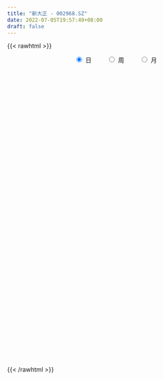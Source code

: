 ```yaml
---
title: "新大正 - 002968.SZ"
date: 2022-07-05T19:57:49+08:00
draft: false
---
```

{{< rawhtml >}}
    <div style="text-align: center">
        <label style="padding: 1rem;"><input style="margin-right: .5rem" type="radio" name="period" value="D" checked onclick="period_change(this)">日</label>
        <label style="padding: 1rem;"><input style="margin-right: .5rem" type="radio" name="period" value="W" onclick="period_change(this)">周</label>
        <label style="padding: 1rem;"><input style="margin-right: .5rem" type="radio" name="period" value="M" onclick="period_change(this)">月</label>
    </div>
    <div id="chart" style="height: 700px;"></div> 
    <script type="text/javascript">
        const D_v = [5756.25,9288.0,14914.14,12569.17,6551.39,9562.5,12200.0,6838.0,20747.68,23090.68,15578.89,11323.85,13781.14,13038.0,13081.35,16496.06,13176.0,24332.03,27483.85,26831.5,15894.5,17325.5,17815.5,9944.0,11092.0,18050.5,12388.49,9142.5,12216.5,8273.99,4283.5,10705.61,10195.0,6107.39,5928.0,9231.03,4845.13,5601.5,8766.0,3266.0,7600.0,9886.99,4622.85,3584.5,4074.18,4904.0,9634.49,5249.0,5967.0,5461.49,4996.5,8392.5,5294.5,5796.0,4750.0,4253.0,2908.5,5474.0,2409.5,3884.5,3034.0,4477.0,3863.0,3308.0,7985.5,4930.86,2805.49,3553.5,5672.5,3757.5,2666.0,3037.92,6221.0,2204.5,1883.25,1794.76,1853.26,2670.0,3764.23,6267.0,8847.82,6720.0,4780.0,3348.0,5576.0,3580.5,2378.0,2010.0,2811.32,2618.0,3544.0,2269.0,4354.0,5610.5,3246.0,3369.0,2873.0,4409.0,3838.5,4645.0,5575.5,2659.5,2197.5,3185.0,4756.32,3490.0,3283.5,2735.5,3978.82,2037.32,6669.5,10534.32,5064.0,3637.0,5460.5,2856.0,1543.0,4959.17,5657.5,2689.0,2946.5,2209.5,3403.0,6198.0,2780.0,1694.5,2269.0,3301.07,5179.5,1939.0,2323.0,5412.0,6124.23,3591.0,4711.0,5090.0,8042.0,4967.5,6899.0,11936.0,6743.0,9106.5,8027.5,4112.5,6402.5,7498.39,4489.5,6053.89,9396.0,5172.11,4557.61,4405.5,5095.5,3351.5,3110.0,2074.5,5541.5,2541.0,2515.5,4162.0,3688.5,3015.0,1854.5,3564.5,4787.5,3125.0,4036.0,3388.0,4957.0,23648.5,13673.39,13300.5,17844.5,7686.59,5082.0,7377.5,11387.0,6097.5,8594.7,9292.5,3449.0,4026.5,3220.0,5330.0,3151.5,5473.0,7602.0,5655.5,4174.5,4477.34,2477.0,5080.18,10192.3,6767.61,7222.35,7024.59,11326.0,7545.33,5438.5,8174.0,4155.0,3718.0,6198.98,6694.55,4583.66,4496.03,5487.67,3294.53,5514.0,3958.36,4813.7,7172.75,2307.0,5902.51,3962.0,6871.24,20598.0,8857.5,6789.99,4835.5,8498.26,5543.5,3835.11,3108.5,5071.12,4011.49,2462.0,2422.0,6626.6,2811.44,4581.05,3997.2,5233.75,5518.0,11592.7,6955.4,9539.05,4082.47,3884.5,5445.96,3241.5,4863.0,5553.0,6652.14,5814.43,4658.5,5296.07,5657.52,2477.6,4342.46,3949.62,4928.78,7917.54,7051.54,4755.0,6256.55,2243.5,4917.62,7145.25,7954.12,13595.14,17986.19,11335.58,6084.92,5133.25,8663.75,3169.5,6102.52,6180.71,3127.75,10408.22,9757.99,6599.0,5380.16,6849.42,3862.31,3786.92,2981.55,4211.25,3940.17,3686.38,6712.25,9179.93,6962.77,6558.0,6456.8,2448.3,2632.1,7063.5,8236.0,3765.5,8671.85,5701.47,4134.35,2941.25,4501.5,7790.96,2386.0,7193.6,8439.5,7082.25,5668.86,5359.24,9584.74,9794.75,2745.5,6950.7,5459.93,5083.38,4451.91,2880.83,1903.02,3366.5,2547.25,4001.1,5768.25,2564.39,1620.1,5255.05,2985.33,3311.49,9831.37,7332.56,4432.75,4784.46,6398.0,6027.5,6295.42,2257.1,3427.0,5588.69,6504.25,6365.0,5989.6,5550.0,5532.0,7640.84,23649.4,17301.26,10043.35,9030.59,10116.75,7379.26,21943.85,13773.75,11996.25,8418.0,10573.95,6647.42,8920.05,8638.75,3304.25,4566.51,5556.5,8476.5,5911.5,5833.23,6988.25,5180.75,4900.5,9554.25,10025.35,8227.75,4487.51,5953.25,5764.0,6987.65,7187.5,14272.75,3394.85,8701.58,11049.24,8367.6,6514.86,7045.76,7563.61,13444.5,7417.25,10308.74,9113.0,8589.55,10714.5,4657.5,10516.43,16917.35,8393.0,7493.5,9935.5,8973.01,9067.4,11170.35,12474.5,14263.5,8287.25,19119.56,17741.86,7235.0,12995.75,11366.71,14702.31,10253.42,9051.5,7679.75,10870.5,6639.25,10944.0,14219.5,7696.5,7318.0,8593.0,8127.75,7576.0,10114.76,9095.75,6661.51,8815.0,11103.0,13392.25,7825.75,14453.13,5980.0,7187.75,8249.0,6973.75,5261.5,10249.36,8113.95,10124.75,8062.75,7145.38,11543.97,17421.5,8542.42,7664.25,6600.0,13732.88,18550.5,29442.5,21679.25,18004.5,20835.75,23069.5,10045.12,9273.0,10784.0,4914.5,6414.0,7987.5,8513.5,10937.0,10717.0,8938.5,7336.25,8625.25,9973.0,9737.9,14740.0,6977.93,9382.5,6861.5,6440.69,16698.88,10166.0,20066.25,17023.92,7873.0,6134.5,8436.94,8496.5,6026.25,6703.0,6654.5,3951.0,7763.0,6185.0,10569.5,7028.3,5751.9,4690.12,9447.7,14337.4,11965.03,7191.52,9670.85,7693.2,8139.0,5284.5,5080.0,6098.0,7364.78,12808.2,5582.0,7356.3,8300.3,6102.6,18965.97,12421.19,12895.08,9545.6,10427.49]
const D_histogram = [0.0,-0.0925356125,0.0185380313,0.1971200825,0.2512127996,0.3425706743,0.2551573047,0.1464864034,0.4433929907,0.491642176,0.5265303152,0.4268469553,0.2508985426,0.080472695,0.0441506132,0.0113608226,-0.0060348152,0.0681923993,0.5059543512,0.8973062144,1.105544292,1.2213121446,0.8031237931,0.5968494066,0.3165096113,0.4529978917,0.3971112262,0.3464785139,-0.1023242019,-0.403598631,-0.5899484122,-0.6612434434,-0.8306784508,-0.9059842499,-0.8569286817,-0.7547949901,-0.7066277851,-0.6395933476,-0.5513024081,-0.4824162577,-0.3292868757,-0.4886493461,-0.6461457727,-0.6312849898,-0.5473011993,-0.3995350701,-0.4981482976,-0.5349223697,-0.4640577095,-0.4190054211,-0.4330200261,-0.4842495364,-0.3993002905,-0.2682778238,-0.1963211194,-0.1978955095,-0.165890286,-0.1792316974,-0.2039332011,-0.2525024143,-0.2707902049,-0.3227673388,-0.3253913741,-0.2387667569,-0.0185130114,0.1993263457,0.3003939915,0.3899353228,0.4934729564,0.4467066459,0.3575821221,0.2770359989,0.0925003258,-0.0386229394,-0.0903778395,-0.102230652,-0.0454614259,0.0003923127,0.0772049405,0.2381424666,0.4951589476,0.5808140032,0.5449527688,0.450157918,0.3121570938,0.0916952307,-0.0721007818,-0.2056688332,-0.1768883414,-0.1195704446,-0.1575025873,-0.1927995597,-0.3511522544,-0.482444116,-0.4490319637,-0.4624479454,-0.4185801009,-0.4511961952,-0.3866993933,-0.3302041426,-0.2547678395,-0.142115531,-0.0946814246,0.0104363091,0.0223685232,0.0454168003,0.0409354825,0.0608222471,0.1139466296,0.1172124081,-0.0426749563,-0.2178489985,-0.3322982191,-0.4274563711,-0.3392728989,-0.2874427036,-0.1908986688,-0.0013935134,0.2173015751,0.3517116334,0.364180891,0.3689357463,0.3473435748,0.5106034693,0.5706809983,0.6043935935,0.6018437612,0.581709051,0.5598547917,0.4602111699,0.3057744255,0.1518349163,0.0135888851,-0.0954793083,-0.1650080075,-0.1419155579,-0.1190929541,-0.1675638764,-0.1697289857,0.0695044806,0.1276159733,0.2258580118,0.3435883129,0.4021229147,0.4272279187,0.5050331338,0.4893865082,0.5616515174,0.4976018891,0.5430656836,0.5348484715,0.423911876,0.3963936267,0.2455627195,0.1166863814,-0.0449079603,-0.2618319275,-0.3738318237,-0.4273839729,-0.4328627003,-0.3948107966,-0.3643929884,-0.3369714032,-0.3191171945,-0.183023802,-0.108449153,0.0094202602,0.0652626498,0.4384450528,0.8042584834,1.1010475613,1.2337593892,1.3604373138,1.2942642912,1.1613418779,0.960909017,0.8617722786,0.6391821074,0.2983713044,0.1776165777,0.0347881486,-0.0717098017,-0.211593406,-0.2114249043,-0.2295769075,-0.2041302004,-0.340487479,-0.3463362475,-0.3822461027,-0.408716929,-0.3605819915,-0.2342018951,0.1131807732,0.3042847523,0.335032456,0.451158609,0.3354374992,0.340076847,0.2838440442,0.3787443903,0.3589556505,0.2375069375,0.1232589557,0.1851583146,0.0729988133,-0.063410299,-0.1062531962,-0.2315522781,-0.3733573876,-0.3851209762,-0.4019509995,-0.5177992063,-0.5493344615,-0.4408795013,-0.4242223197,-1.9857834446,-2.9695858115,-3.4371928538,-3.5559318184,-3.4914556277,-3.3586200731,-3.1235344274,-2.716607552,-2.3204986193,-1.7743382702,-1.3437863776,-0.9330891464,-0.6072078219,-0.2448876072,0.080993217,0.4324989197,0.6562090931,0.868283224,1.0867712583,1.3189614631,1.4667043991,1.3857800053,1.2494070997,1.1036412116,0.9411594353,0.8696612536,0.8014343779,0.738284181,0.5574137724,0.419459711,0.3950907874,0.3529470657,0.302343604,0.2522304158,0.2370236621,0.2624596461,0.2680421043,0.2060321792,0.2154804664,0.1889588785,0.1178773408,0.1346431234,0.0814778678,-0.0173847381,-0.0139465959,0.2717196378,0.4876666285,0.5894090852,0.6097025792,0.5509649218,0.5408801066,0.4865573479,0.4917614989,0.4001415887,0.356386065,0.2879529282,0.1489093427,-0.0414818903,-0.1671896423,-0.223686169,-0.1975930812,-0.2023385212,-0.1459309388,-0.0723253218,-0.0688533671,-0.0800087828,-0.0938216195,-0.09815132,0.028357947,0.1172208206,0.099066429,0.0828464801,0.0901984605,0.0300472765,-0.0986849679,-0.1957824888,-0.2847465067,-0.3230948385,-0.3493077399,-0.3134136375,-0.2199758878,-0.2461155497,-0.2808169446,-0.2667332173,-0.1392393107,-0.0587090993,-0.0257424251,-0.0057500274,0.0069899461,0.0349221109,0.0338183573,0.0113053509,-0.0834607625,-0.1417745067,-0.1591825139,-0.1343599927,-0.1025703208,-0.1035843543,-0.0457359646,-0.0260359752,0.0670591735,0.1277336298,0.1390885726,0.2596557811,0.3677344914,0.4410601948,0.5419992811,0.5854342807,0.5305033246,0.5406715613,0.468623814,0.3822149926,0.220264046,0.1108499046,0.0060244738,-0.1134178098,-0.2412453793,-0.4111120921,-0.4807000993,-0.4826918255,-0.4117548251,-0.2946967907,0.0104538849,0.1149813283,0.2686244382,0.3250467898,0.3819284703,0.4422656685,0.6971561342,0.795471128,0.7995297782,0.7265209111,0.5576011968,0.3495522955,0.2591901089,0.1669657836,0.0812191919,-0.0146645413,-0.0837624592,-0.0997113999,-0.102344088,-0.064988479,-0.0158662805,0.0431974972,0.0204202946,0.0649187291,0.1127275168,0.0577397632,0.0489239291,0.0751419826,0.1243256471,0.0395377859,-0.0655157996,-0.1954840881,-0.2808410684,-0.4033213278,-0.313900811,-0.2787938158,-0.3178631979,-0.3712962147,-0.4198739472,-0.410212671,-0.3840414674,-0.3307880215,-0.2485577655,-0.213174496,-0.1568306841,-0.139723175,-0.0973706123,0.0698495318,0.1602666493,0.1668075442,0.1628112098,0.1297125766,0.1512884138,0.116950739,0.0714372238,0.098999532,0.0826254728,0.1893544947,0.1361957111,0.0867686877,-0.0459944339,-0.0528951755,0.0795630954,0.0912182326,0.1488673341,0.1719945976,0.1897488077,0.1823504587,0.1776663156,0.254296077,0.2547652529,0.2496510276,0.2490326218,0.2053863894,0.12318933,0.0061794286,-0.0652657622,-0.1559501539,-0.154028481,-0.1971974113,-0.2505995795,-0.3172559721,-0.3841734672,-0.4692072639,-0.5613453303,-0.5663110966,-0.4627574184,-0.4410638655,-0.5193120159,-0.4615486538,-0.3090248193,-0.2109736765,-0.117900751,0.0293447414,0.142132034,0.1728401363,0.1698823611,0.1698420334,0.2503792181,0.3970499219,0.4821280139,0.5377203114,0.5611190211,0.6001245092,0.4936134464,0.3507698241,0.2097112266,0.0990241809,0.0544316186,0.0190178147,0.0230790153,0.0216225854,-0.1128149797,-0.2135315949,-0.2930897485,-0.3819892032,-0.4699363641,-0.4552405578,-0.3791338046,-0.2319234869,-0.1009420776,-0.0907916204,-0.0411908627,0.0325448376,0.0134455368,0.0207307672,0.1666540717,0.1476601804,0.1255140849,0.0869508726,0.0545991609,0.0487720142,0.0667842012,0.0118499548,0.0353005938,0.0408393883,0.0979474389,0.10247455,-0.5224829121,-0.8915583298,-1.0444107159,-1.0902742718,-1.0297285641,-0.9645794951,-0.8837219924,-0.7601435355,-0.6362320839,-0.5050321028,-0.3673323426,-0.2306635178,-0.1178721326,0.0081326414,0.1153737448,0.196034954,0.2821646221,0.3429511089,0.4215372193,0.4296182099,0.4903843541,0.516051721,0.4859274872,0.4749126315,0.4677120391]
const D_fast = [0.0,-0.1156695157,0.0000386361,0.2279007078,0.3447966249,0.5217971682,0.4981731247,0.4261238242,0.8338786592,1.0050383885,1.1715591065,1.1785874854,1.0653637084,0.9150560346,0.889771606,0.8598220211,0.8409176794,0.9321929938,1.4964435335,2.1121219504,2.5967461009,3.0178419897,2.8004345865,2.7433725517,2.5421601591,2.7918979124,2.8352890535,2.8712759696,2.3968922034,1.9947181165,1.6608812322,1.4242753402,1.0471707201,0.7453688585,0.5801922563,0.4936272004,0.3651374591,0.2722735597,0.2227388972,0.1710209832,0.2418286462,-0.0396961607,-0.3587290305,-0.501689495,-0.5545310043,-0.5066486426,-0.7297989445,-0.900303609,-0.9454533762,-1.0051524432,-1.1274220546,-1.299713949,-1.3145897757,-1.250636765,-1.2277603405,-1.278808608,-1.2882759559,-1.3464252917,-1.4221100956,-1.5338049124,-1.6197902542,-1.7524592228,-1.8364311017,-1.8094981737,-1.5938726811,-1.3262017376,-1.1500355939,-0.9630104318,-0.7361045592,-0.6711942082,-0.6709232015,-0.6822103249,-0.8436209165,-0.9843999166,-1.0587492766,-1.0961597521,-1.0507558824,-1.0048040656,-0.9086902027,-0.68821706,-0.307410842,-0.0765522856,0.0238246721,0.0415693008,-0.0183922499,-0.2159303053,-0.3977515134,-0.582736773,-0.5981783666,-0.570753081,-0.6480608705,-0.7315577327,-0.9776984911,-1.2296013817,-1.3084472203,-1.4374751883,-1.498252369,-1.6436675121,-1.6758455586,-1.7019013436,-1.6901570003,-1.6130335746,-1.5892698243,-1.4815430134,-1.4640186685,-1.4296161913,-1.4238636385,-1.3887713121,-1.3071602723,-1.2745913917,-1.4451474951,-1.674783787,-1.8723075623,-2.0743298072,-2.0709645597,-2.0909950402,-2.0421756727,-1.8530188956,-1.5799984133,-1.3576604467,-1.2541459664,-1.1571571745,-1.0919134523,-0.8010026905,-0.5982549119,-0.4134439184,-0.2655328104,-0.1402402578,-0.0221308192,-0.0067216485,-0.0847147865,-0.2006955667,-0.3355443765,-0.4684823971,-0.5792630981,-0.591649538,-0.5986001728,-0.6889620641,-0.7335594199,-0.4769498335,-0.3869343474,-0.2322278059,-0.0286004266,0.1304649039,0.2623768876,0.466440386,0.5731403876,0.7858182761,0.8461691201,1.0273993355,1.1528942412,1.1479356147,1.2195157721,1.1300755448,1.0303708021,0.8575494703,0.5751675212,0.3697096691,0.2093115267,0.0956171242,0.0349663288,-0.0257141101,-0.0825353758,-0.1444604657,-0.0541230237,-0.0066606629,0.1135638154,0.1857218674,0.6685155336,1.2353935851,1.8074445532,2.2485962285,2.7153834815,2.9727765317,3.1301895878,3.1699839812,3.2862903124,3.2234956681,2.9572776913,2.8809271089,2.746795717,2.6223703163,2.4295883605,2.3769006361,2.301354406,2.275768563,2.0542894146,1.9618565843,1.8303852034,1.7017351448,1.6597245845,1.7275542072,2.1032320687,2.3704072358,2.4849130535,2.7138288588,2.6819671238,2.7716256833,2.7863538917,2.9759403353,3.0458905082,2.9838185295,2.9003852867,3.0085742242,2.9146644262,2.7624027392,2.692996543,2.5098093916,2.2746649351,2.1666211025,2.0493033293,1.804005321,1.6351364503,1.6333715352,1.5439731369,-0.5140338491,-2.240232669,-3.5671379247,-4.5748598439,-5.3832475601,-6.0900670237,-6.635864985,-6.9080899975,-7.0921057196,-6.9895299382,-6.89492464,-6.7174996954,-6.5434203263,-6.2423220135,-5.896192885,-5.4365624524,-5.0488000057,-4.6196550687,-4.1294742199,-3.5675436493,-3.0531246136,-2.787604006,-2.6116251367,-2.4814807219,-2.4086726394,-2.2627555076,-2.1306237889,-2.0092029405,-2.0507199061,-2.0838090397,-2.0094052665,-1.9633122218,-1.9383297825,-1.9253853667,-1.8813362049,-1.7902853093,-1.717692325,-1.7281942054,-1.6648758016,-1.6441576699,-1.6857698724,-1.6353433089,-1.6681390975,-1.771347888,-1.7713963947,-1.4178002516,-1.0799366038,-0.8308418757,-0.6581227369,-0.5791191639,-0.4539839524,-0.3866673742,-0.2585228485,-0.2501073614,-0.2047663689,-0.2012112736,-0.3030275235,-0.503789229,-0.6712943917,-0.7837124605,-0.8070176431,-0.8623477133,-0.8424228656,-0.7868985791,-0.8006399662,-0.8317975776,-0.8690658192,-0.8979333496,-0.764334596,-0.6461665172,-0.6395543015,-0.6350626304,-0.6051610348,-0.6578003997,-0.8112038862,-0.9572470292,-1.1173976738,-1.2365197153,-1.3500595516,-1.3925188586,-1.3540750808,-1.4417436301,-1.5466492612,-1.5992488382,-1.5065647593,-1.4407118228,-1.4141807549,-1.395625864,-1.381138404,-1.3444757114,-1.3371248758,-1.3568115444,-1.4724428484,-1.5662002193,-1.623403855,-1.632171332,-1.6260242403,-1.6529343623,-1.6065199638,-1.5933289682,-1.4834690261,-1.3908611624,-1.3447340764,-1.1592529227,-0.9592405895,-0.7756498374,-0.5392109309,-0.349417361,-0.271722486,-0.1263863589,-0.0812781528,-0.072133226,-0.1790181611,-0.2607198263,-0.3640391387,-0.5118358748,-0.699974789,-0.9726195248,-1.1623825569,-1.2850472395,-1.3170489453,-1.2736651086,-0.9659009619,-0.8326281863,-0.6118289669,-0.4741449179,-0.3217811197,-0.1508775044,0.2783019948,0.5754847706,0.7794258654,0.8880472261,0.8585278109,0.7378669835,0.7123023241,0.6618194448,0.5963776511,0.4968277825,0.4067892497,0.3659124591,0.337693749,0.3588022382,0.4039578667,0.4738210187,0.4561488897,0.5168770065,0.5928676733,0.5523148605,0.5557300088,0.6007335578,0.6809986341,0.6060952194,0.484662684,0.3058233735,0.1502561261,-0.0730544653,-0.0621091512,-0.09670061,-0.2152357915,-0.3614928621,-0.5150390813,-0.6079309729,-0.6777701362,-0.7072136956,-0.6871228809,-0.7050332355,-0.6878970946,-0.7057203792,-0.6877104696,-0.5030279425,-0.3725441627,-0.3243013818,-0.2875949137,-0.2882654027,-0.2288674621,-0.2339674522,-0.2616216614,-0.2093094702,-0.2050271612,-0.0509595156,-0.0700693714,-0.0978042229,-0.242065953,-0.2621904885,-0.1098414438,-0.0753817484,0.0194841867,0.0856100995,0.1508015115,0.1889907773,0.2287232131,0.3689269937,0.4330874828,0.4903860144,0.552025764,0.559726129,0.508326402,0.3928613578,0.3050997265,0.1754277963,0.138842349,0.0463740658,-0.0696779973,-0.2156483829,-0.3786092448,-0.5809448574,-0.8134192564,-0.9599627969,-0.9720984733,-1.0606708868,-1.2687470411,-1.3263708425,-1.2511032128,-1.2057954892,-1.1421977514,-0.9876160736,-0.8392957725,-0.7653776361,-0.7258648211,-0.6834446405,-0.5403126512,-0.294379467,-0.0887693714,0.1012530039,0.2649314689,0.4539680843,0.4708603831,0.4157092169,0.327078426,0.2411474255,0.2101627678,0.1795034176,0.189334372,0.1932835885,0.0306422785,-0.1234572354,-0.2762878262,-0.4606845817,-0.6661158336,-0.7652301668,-0.7839068647,-0.6946774187,-0.5889315289,-0.6014789767,-0.5621759347,-0.480304025,-0.4960419416,-0.4835740194,-0.295987197,-0.2780660432,-0.2688336174,-0.2856591116,-0.304361033,-0.2979951763,-0.2632869389,-0.3152586966,-0.2829829092,-0.2672342676,-0.1856393573,-0.1554936087,-0.9110717988,-1.5030367989,-1.9169918641,-2.2354239879,-2.4323104212,-2.6083062259,-2.7483792214,-2.8148366484,-2.8499832177,-2.8450412624,-2.7991745878,-2.7201716424,-2.6368482904,-2.508810356,-2.3727258164,-2.2430558687,-2.0863850451,-1.9398607811,-1.7558903659,-1.6404048227,-1.4570425901,-1.3023622929,-1.2110046549,-1.1032913528,-0.9935639354]
const D_slow = [0.0,-0.0231339031,-0.0184993953,0.0307806253,0.0935838252,0.1792264938,0.24301582,0.2796374208,0.3904856685,0.5133962125,0.6450287913,0.7517405301,0.8144651658,0.8345833395,0.8456209928,0.8484611985,0.8469524947,0.8640005945,0.9904891823,1.2148157359,1.4912018089,1.7965298451,1.9973107934,2.146523145,2.2256505478,2.3389000207,2.4381778273,2.5247974558,2.4992164053,2.3983167475,2.2508296445,2.0855187836,1.8778491709,1.6513531084,1.437120938,1.2484221905,1.0717652442,0.9118669073,0.7740413053,0.6534372409,0.5711155219,0.4489531854,0.2874167422,0.1295954948,-0.007229805,-0.1071135725,-0.2316506469,-0.3653812393,-0.4813956667,-0.586147022,-0.6944020285,-0.8154644126,-0.9152894853,-0.9823589412,-1.0314392211,-1.0809130984,-1.1223856699,-1.1671935943,-1.2181768946,-1.2813024981,-1.3490000494,-1.4296918841,-1.5110397276,-1.5707314168,-1.5753596697,-1.5255280832,-1.4504295854,-1.3529457547,-1.2295775156,-1.1179008541,-1.0285053236,-0.9592463238,-0.9361212424,-0.9457769772,-0.9683714371,-0.9939291001,-1.0052944566,-1.0051963784,-0.9858951433,-0.9263595266,-0.8025697897,-0.6573662889,-0.5211280967,-0.4085886172,-0.3305493437,-0.3076255361,-0.3256507315,-0.3770679398,-0.4212900252,-0.4511826363,-0.4905582832,-0.5387581731,-0.6265462367,-0.7471572657,-0.8594152566,-0.9750272429,-1.0796722682,-1.192471317,-1.2891461653,-1.3716972009,-1.4353891608,-1.4709180436,-1.4945883997,-1.4919793224,-1.4863871917,-1.4750329916,-1.464799121,-1.4495935592,-1.4211069018,-1.3918037998,-1.4024725389,-1.4569347885,-1.5400093433,-1.6468734361,-1.7316916608,-1.8035523367,-1.8512770039,-1.8516253822,-1.7972999885,-1.7093720801,-1.6183268574,-1.5260929208,-1.4392570271,-1.3116061598,-1.1689359102,-1.0178375118,-0.8673765715,-0.7219493088,-0.5819856109,-0.4669328184,-0.390489212,-0.3525304829,-0.3491332617,-0.3730030887,-0.4142550906,-0.4497339801,-0.4795072186,-0.5213981877,-0.5638304342,-0.546454314,-0.5145503207,-0.4580858177,-0.3721887395,-0.2716580108,-0.1648510312,-0.0385927477,0.0837538793,0.2241667587,0.348567231,0.4843336519,0.6180457697,0.7240237387,0.8231221454,0.8845128253,0.9136844206,0.9024574306,0.8369994487,0.7435414928,0.6366954996,0.5284798245,0.4297771254,0.3386788783,0.2544360275,0.1746567288,0.1289007783,0.1017884901,0.1041435551,0.1204592176,0.2300704808,0.4311351016,0.706396992,1.0148368393,1.3549461677,1.6785122405,1.96884771,2.2090749642,2.4245180339,2.5843135607,2.6589063868,2.7033105312,2.7120075684,2.694080118,2.6411817665,2.5883255404,2.5309313135,2.4798987634,2.3947768937,2.3081928318,2.2126313061,2.1104520739,2.020306576,1.9617561022,1.9900512955,2.0661224836,2.1498805976,2.2626702498,2.3465296246,2.4315488364,2.5025098474,2.597195945,2.6869348576,2.746311592,2.7771263309,2.8234159096,2.8416656129,2.8258130382,2.7992497391,2.7413616696,2.6480223227,2.5517420787,2.4512543288,2.3218045272,2.1844709119,2.0742510365,1.9681954566,1.4717495954,0.7293531426,-0.1299450709,-1.0189280255,-1.8917919324,-2.7314469507,-3.5123305575,-4.1914824455,-4.7716071004,-5.2151916679,-5.5511382623,-5.7844105489,-5.9362125044,-5.9974344062,-5.977186102,-5.8690613721,-5.7050090988,-5.4879382928,-5.2162454782,-4.8865051124,-4.5198290127,-4.1733840113,-3.8610322364,-3.5851219335,-3.3498320747,-3.1324167613,-2.9320581668,-2.7474871215,-2.6081336784,-2.5032687507,-2.4044960539,-2.3162592874,-2.2406733864,-2.1776157825,-2.118359867,-2.0527449554,-1.9857344294,-1.9342263846,-1.880356268,-1.8331165483,-1.8036472132,-1.7699864323,-1.7496169653,-1.7539631499,-1.7574497988,-1.6895198894,-1.5676032323,-1.420250961,-1.2678253161,-1.1300840857,-0.994864059,-0.8732247221,-0.7502843473,-0.6502489502,-0.5611524339,-0.4891642019,-0.4519368662,-0.4623073388,-0.5041047493,-0.5600262916,-0.6094245619,-0.6600091922,-0.6964919269,-0.7145732573,-0.7317865991,-0.7517887948,-0.7752441997,-0.7997820297,-0.7926925429,-0.7633873378,-0.7386207305,-0.7179091105,-0.6953594954,-0.6878476762,-0.7125189182,-0.7614645404,-0.8326511671,-0.9134248767,-1.0007518117,-1.0791052211,-1.134099193,-1.1956280804,-1.2658323166,-1.3325156209,-1.3673254486,-1.3820027234,-1.3884383297,-1.3898758366,-1.3881283501,-1.3793978223,-1.370943233,-1.3681168953,-1.3889820859,-1.4244257126,-1.4642213411,-1.4978113393,-1.5234539195,-1.549350008,-1.5607839992,-1.567292993,-1.5505281996,-1.5185947921,-1.483822649,-1.4189087037,-1.3269750809,-1.2167100322,-1.0812102119,-0.9348516417,-0.8022258106,-0.6670579202,-0.5499019668,-0.4543482186,-0.3992822071,-0.3715697309,-0.3700636125,-0.3984180649,-0.4587294098,-0.5615074328,-0.6816824576,-0.802355414,-0.9052941202,-0.9789683179,-0.9763548467,-0.9476095146,-0.8804534051,-0.7991917076,-0.7037095901,-0.5931431729,-0.4188541394,-0.2199863574,-0.0201039128,0.161526315,0.3009266141,0.388314688,0.4531122152,0.4948536612,0.5151584591,0.5114923238,0.490551709,0.465623859,0.440037837,0.4237907173,0.4198241472,0.4306235215,0.4357285951,0.4519582774,0.4801401566,0.4945750974,0.5068060796,0.5255915753,0.556672987,0.5665574335,0.5501784836,0.5013074616,0.4310971945,0.3302668625,0.2517916598,0.1820932058,0.1026274064,0.0098033527,-0.0951651341,-0.1977183019,-0.2937286687,-0.3764256741,-0.4385651155,-0.4918587395,-0.5310664105,-0.5659972042,-0.5903398573,-0.5728774744,-0.532810812,-0.491108926,-0.4504061235,-0.4179779794,-0.3801558759,-0.3509181912,-0.3330588852,-0.3083090022,-0.287652634,-0.2403140103,-0.2062650826,-0.1845729106,-0.1960715191,-0.209295313,-0.1894045391,-0.166599981,-0.1293831475,-0.0863844981,-0.0389472961,0.0066403185,0.0510568974,0.1146309167,0.1783222299,0.2407349868,0.3029931423,0.3543397396,0.3851370721,0.3866819292,0.3703654887,0.3313779502,0.29287083,0.2435714771,0.1809215823,0.1016075892,0.0055642224,-0.1117375936,-0.2520739261,-0.3936517003,-0.5093410549,-0.6196070213,-0.7494350252,-0.8648221887,-0.9420783935,-0.9948218126,-1.0242970004,-1.016960815,-0.9814278065,-0.9382177725,-0.8957471822,-0.8532866738,-0.7906918693,-0.6914293888,-0.5708973854,-0.4364673075,-0.2961875522,-0.1461564249,-0.0227530633,0.0649393927,0.1173671994,0.1421232446,0.1557311492,0.1604856029,0.1662553567,0.1716610031,0.1434572582,0.0900743594,0.0168019223,-0.0786953785,-0.1961794695,-0.309989609,-0.4047730601,-0.4627539318,-0.4879894512,-0.5106873563,-0.520985072,-0.5128488626,-0.5094874784,-0.5043047866,-0.4626412687,-0.4257262236,-0.3943477024,-0.3726099842,-0.358960194,-0.3467671904,-0.3300711401,-0.3271086514,-0.318283503,-0.3080736559,-0.2835867962,-0.2579681587,-0.3885888867,-0.6114784692,-0.8725811481,-1.1451497161,-1.4025818571,-1.6437267309,-1.864657229,-2.0546931129,-2.2137511338,-2.3400091595,-2.4318422452,-2.4895081246,-2.5189761578,-2.5169429974,-2.4880995612,-2.4390908227,-2.3685496672,-2.28281189,-2.1774275852,-2.0700230327,-1.9474269442,-1.8184140139,-1.6969321421,-1.5782039842,-1.4612759745]
const D_data = [['2020-06-12', 57.5, 58.15, 56.1, 58.24],['2020-06-15', 58.18, 56.7, 56.5, 58.75],['2020-06-16', 56.89, 59.27, 56.89, 59.49],['2020-06-17', 59.25, 60.99, 58.61, 61.31],['2020-06-18', 60.62, 60.25, 59.02, 61.28],['2020-06-19', 60.5, 61.37, 59.5, 62.05],['2020-06-22', 62.5, 59.41, 59.14, 62.86],['2020-06-23', 59.0, 58.81, 58.0, 59.46],['2020-06-24', 60.01, 64.69, 60.01, 64.69],['2020-06-29', 66.63, 62.95, 61.5, 66.63],['2020-06-30', 62.94, 63.5, 61.48, 63.99],['2020-07-01', 62.98, 62.12, 61.88, 63.58],['2020-07-02', 61.11, 60.8, 60.7, 62.49],['2020-07-03', 60.73, 60.18, 59.27, 61.37],['2020-07-06', 59.99, 61.47, 59.98, 62.85],['2020-07-07', 61.27, 61.47, 59.5, 62.18],['2020-07-08', 61.21, 61.65, 60.4, 62.1],['2020-07-09', 61.75, 63.1, 61.0, 63.59],['2020-07-10', 63.3, 69.41, 62.26, 69.41],['2020-07-13', 70.02, 71.8, 69.39, 72.39],['2020-07-14', 70.01, 72.13, 70.01, 72.72],['2020-07-15', 71.53, 73.02, 71.53, 76.5],['2020-07-16', 73.77, 66.59, 66.0, 74.0],['2020-07-17', 67.26, 68.41, 65.0, 70.32],['2020-07-20', 69.0, 66.84, 64.42, 69.87],['2020-07-21', 67.0, 72.31, 66.2, 73.0],['2020-07-22', 70.81, 70.8, 69.05, 71.51],['2020-07-23', 69.12, 71.23, 69.06, 72.52],['2020-07-24', 70.55, 65.34, 65.08, 71.24],['2020-07-27', 65.33, 65.3, 63.02, 65.66],['2020-07-28', 64.99, 65.35, 64.0, 66.3],['2020-07-29', 65.2, 65.9, 64.45, 66.43],['2020-07-30', 66.5, 63.7, 63.1, 66.5],['2020-07-31', 62.38, 63.77, 62.38, 64.76],['2020-08-03', 64.85, 64.77, 63.71, 65.1],['2020-08-04', 65.06, 65.39, 63.3, 67.0],['2020-08-05', 65.87, 64.7, 63.64, 65.87],['2020-08-06', 64.7, 64.85, 63.82, 65.99],['2020-08-07', 65.0, 65.18, 62.4, 65.8],['2020-08-10', 65.0, 65.05, 63.91, 65.23],['2020-08-11', 65.51, 66.47, 64.55, 68.0],['2020-08-12', 65.6, 62.28, 60.49, 66.3],['2020-08-13', 62.2, 61.04, 60.97, 63.51],['2020-08-14', 61.23, 62.33, 60.44, 62.6],['2020-08-17', 61.95, 63.0, 61.83, 63.99],['2020-08-18', 62.95, 64.04, 61.5, 64.1],['2020-08-19', 63.89, 60.7, 60.7, 66.04],['2020-08-20', 61.17, 60.65, 60.33, 61.82],['2020-08-21', 60.65, 61.63, 60.0, 62.68],['2020-08-24', 61.65, 61.19, 60.0, 61.95],['2020-08-25', 61.49, 60.1, 60.0, 61.87],['2020-08-26', 60.1, 58.98, 57.5, 60.1],['2020-08-27', 58.5, 60.3, 58.5, 60.82],['2020-08-28', 60.32, 61.06, 59.67, 61.18],['2020-08-31', 61.38, 60.54, 60.21, 62.58],['2020-09-01', 60.31, 59.5, 59.1, 60.37],['2020-09-02', 59.9, 59.7, 58.67, 60.16],['2020-09-03', 59.74, 58.88, 57.96, 59.98],['2020-09-04', 57.77, 58.31, 57.77, 58.88],['2020-09-07', 58.29, 57.45, 56.61, 59.24],['2020-09-08', 57.28, 57.25, 56.57, 57.5],['2020-09-09', 56.96, 56.2, 54.58, 56.96],['2020-09-10', 56.25, 56.2, 55.57, 57.5],['2020-09-11', 56.26, 57.1, 51.0, 57.56],['2020-09-14', 56.98, 59.28, 56.97, 59.58],['2020-09-15', 59.08, 60.29, 58.85, 60.82],['2020-09-16', 61.39, 59.68, 59.0, 61.39],['2020-09-17', 59.4, 60.13, 59.4, 61.22],['2020-09-18', 60.57, 61.0, 60.13, 62.6],['2020-09-21', 60.31, 59.48, 58.83, 61.33],['2020-09-22', 58.77, 58.75, 58.08, 59.59],['2020-09-23', 58.27, 58.51, 58.27, 59.48],['2020-09-24', 58.2, 56.5, 55.82, 58.2],['2020-09-25', 56.5, 56.2, 55.8, 56.77],['2020-09-28', 56.5, 56.51, 56.02, 57.08],['2020-09-29', 57.11, 56.62, 56.3, 57.5],['2020-09-30', 56.88, 57.4, 56.26, 57.97],['2020-10-09', 57.9, 57.38, 57.1, 58.5],['2020-10-12', 57.38, 57.99, 57.0, 58.0],['2020-10-13', 57.97, 59.68, 57.42, 60.56],['2020-10-14', 62.0, 62.19, 61.18, 65.22],['2020-10-15', 62.83, 61.3, 60.11, 63.48],['2020-10-16', 61.0, 60.28, 59.3, 61.01],['2020-10-19', 59.89, 59.52, 59.46, 60.5],['2020-10-20', 59.3, 58.6, 58.01, 60.38],['2020-10-21', 59.09, 56.71, 56.7, 59.1],['2020-10-22', 56.27, 56.34, 55.77, 57.37],['2020-10-23', 56.48, 55.75, 55.75, 57.44],['2020-10-26', 56.99, 57.29, 55.57, 58.23],['2020-10-27', 57.04, 57.7, 56.52, 57.98],['2020-10-28', 57.84, 56.38, 56.22, 57.84],['2020-10-29', 55.89, 56.0, 54.05, 57.28],['2020-10-30', 56.35, 53.63, 53.61, 57.3],['2020-11-02', 54.67, 52.75, 51.5, 54.97],['2020-11-03', 52.5, 54.06, 52.27, 54.49],['2020-11-04', 54.5, 53.03, 52.27, 54.5],['2020-11-05', 53.28, 53.33, 52.9, 53.6],['2020-11-06', 53.4, 51.89, 51.39, 53.6],['2020-11-09', 51.89, 52.68, 51.61, 53.46],['2020-11-10', 53.28, 52.43, 51.57, 53.28],['2020-11-11', 52.4, 52.59, 51.72, 54.65],['2020-11-12', 53.38, 53.2, 52.33, 53.76],['2020-11-13', 52.51, 52.51, 52.25, 53.51],['2020-11-16', 52.99, 53.4, 52.99, 53.88],['2020-11-17', 53.41, 52.35, 51.9, 54.98],['2020-11-18', 51.9, 52.4, 51.87, 53.4],['2020-11-19', 52.78, 51.93, 51.9, 54.3],['2020-11-20', 51.78, 52.11, 51.77, 53.2],['2020-11-23', 51.99, 52.59, 51.99, 53.3],['2020-11-24', 52.39, 52.01, 51.9, 52.83],['2020-11-25', 52.0, 49.37, 48.9, 52.07],['2020-11-26', 49.44, 47.96, 46.67, 49.99],['2020-11-27', 47.72, 47.5, 46.14, 47.87],['2020-11-30', 47.49, 46.64, 46.21, 48.04],['2020-12-01', 46.5, 48.37, 46.17, 48.59],['2020-12-02', 48.37, 47.79, 47.6, 48.81],['2020-12-03', 47.88, 48.3, 47.62, 48.54],['2020-12-04', 48.3, 49.9, 48.26, 50.5],['2020-12-07', 49.9, 51.2, 49.9, 52.96],['2020-12-08', 51.2, 51.08, 50.48, 51.2],['2020-12-09', 51.09, 50.0, 50.0, 51.44],['2020-12-10', 50.0, 50.02, 49.68, 51.1],['2020-12-11', 50.02, 49.72, 49.5, 50.9],['2020-12-14', 50.01, 52.57, 49.84, 53.15],['2020-12-15', 52.9, 52.14, 51.3, 52.94],['2020-12-16', 51.88, 52.38, 51.88, 52.5],['2020-12-17', 52.4, 52.36, 51.88, 52.83],['2020-12-18', 52.47, 52.44, 51.69, 52.88],['2020-12-21', 52.99, 52.67, 51.37, 53.0],['2020-12-22', 52.2, 51.7, 51.64, 52.84],['2020-12-23', 51.62, 50.57, 50.48, 51.62],['2020-12-24', 50.57, 49.87, 47.93, 50.57],['2020-12-25', 48.9, 49.29, 47.3, 49.48],['2020-12-28', 49.29, 48.9, 48.0, 49.29],['2020-12-29', 48.4, 48.75, 48.01, 49.97],['2020-12-30', 48.76, 49.6, 48.07, 49.6],['2020-12-31', 49.99, 49.55, 48.65, 50.35],['2021-01-04', 49.98, 48.4, 48.1, 49.98],['2021-01-05', 48.4, 48.63, 47.41, 49.52],['2021-01-06', 49.8, 52.18, 49.3, 52.45],['2021-01-07', 52.21, 50.72, 50.6, 52.38],['2021-01-08', 50.58, 51.72, 49.12, 52.31],['2021-01-11', 51.89, 52.72, 50.56, 53.01],['2021-01-12', 52.73, 52.71, 52.03, 53.12],['2021-01-13', 51.74, 52.82, 51.74, 54.88],['2021-01-14', 52.13, 54.12, 52.13, 54.5],['2021-01-15', 54.12, 53.52, 53.51, 55.13],['2021-01-18', 52.7, 55.22, 52.7, 55.59],['2021-01-19', 55.06, 54.0, 53.54, 57.36],['2021-01-20', 54.15, 55.8, 53.92, 55.99],['2021-01-21', 55.5, 55.74, 54.9, 55.95],['2021-01-22', 55.71, 54.61, 54.61, 56.2],['2021-01-25', 54.0, 55.72, 53.27, 55.9],['2021-01-26', 55.7, 54.07, 54.05, 55.7],['2021-01-27', 53.39, 53.86, 53.08, 54.54],['2021-01-28', 53.38, 52.82, 52.75, 53.9],['2021-01-29', 52.7, 51.1, 50.98, 53.79],['2021-02-01', 51.11, 51.38, 51.11, 51.91],['2021-02-02', 51.89, 51.44, 50.05, 51.91],['2021-02-03', 51.41, 51.62, 50.0, 52.17],['2021-02-04', 50.77, 51.99, 50.77, 52.55],['2021-02-05', 51.84, 51.83, 51.61, 53.3],['2021-02-08', 51.83, 51.71, 51.02, 52.44],['2021-02-09', 51.71, 51.48, 50.5, 51.91],['2021-02-10', 51.5, 53.2, 51.5, 53.8],['2021-02-18', 54.0, 52.9, 52.85, 54.5],['2021-02-19', 53.22, 53.94, 52.68, 54.29],['2021-02-22', 53.94, 53.68, 53.21, 54.55],['2021-02-23', 59.05, 59.05, 59.05, 59.05],['2021-02-24', 62.01, 61.51, 60.0, 63.7],['2021-02-25', 61.0, 63.29, 60.51, 63.47],['2021-02-26', 61.6, 63.46, 60.62, 63.8],['2021-03-01', 62.98, 65.3, 61.1, 65.8],['2021-03-02', 64.9, 64.33, 63.76, 65.83],['2021-03-03', 64.05, 64.2, 64.05, 65.27],['2021-03-04', 64.06, 63.6, 63.57, 65.76],['2021-03-05', 63.4, 65.12, 62.02, 65.25],['2021-03-08', 65.5, 63.66, 62.95, 66.48],['2021-03-09', 63.16, 61.4, 60.6, 63.98],['2021-03-10', 61.99, 63.48, 60.82, 64.05],['2021-03-11', 63.66, 62.96, 62.36, 64.57],['2021-03-12', 62.7, 63.11, 61.12, 63.45],['2021-03-15', 62.4, 62.29, 61.41, 62.9],['2021-03-16', 61.88, 63.87, 61.51, 64.64],['2021-03-17', 63.23, 63.78, 62.85, 64.28],['2021-03-18', 63.8, 64.53, 63.0, 64.55],['2021-03-19', 64.58, 62.33, 62.0, 65.25],['2021-03-22', 62.0, 63.64, 61.0, 64.0],['2021-03-23', 63.57, 63.18, 63.18, 65.0],['2021-03-24', 63.02, 63.12, 62.4, 64.55],['2021-03-25', 62.88, 64.1, 62.88, 64.37],['2021-03-26', 64.1, 65.6, 63.73, 65.6],['2021-03-29', 65.65, 69.89, 65.64, 69.98],['2021-03-30', 68.79, 69.85, 68.28, 70.0],['2021-03-31', 69.87, 69.0, 68.57, 70.85],['2021-04-01', 70.22, 71.1, 69.05, 71.1],['2021-04-02', 71.11, 68.84, 68.4, 73.67],['2021-04-06', 69.18, 70.66, 69.0, 71.96],['2021-04-07', 70.78, 70.36, 68.41, 71.1],['2021-04-08', 70.38, 72.99, 69.75, 73.99],['2021-04-09', 71.85, 72.43, 71.6, 73.66],['2021-04-12', 72.42, 71.4, 71.0, 73.27],['2021-04-13', 71.02, 71.39, 70.53, 72.49],['2021-04-14', 70.03, 73.98, 70.03, 74.5],['2021-04-15', 74.5, 72.17, 71.29, 74.5],['2021-04-16', 71.5, 71.6, 70.7, 73.31],['2021-04-19', 71.5, 72.62, 70.7, 75.0],['2021-04-20', 73.0, 71.39, 70.98, 73.67],['2021-04-21', 71.03, 70.6, 69.5, 72.3],['2021-04-22', 70.31, 71.88, 70.25, 72.33],['2021-04-23', 71.5, 71.78, 69.39, 72.49],['2021-04-26', 71.66, 70.15, 69.8, 73.4],['2021-04-27', 70.5, 70.7, 69.7, 71.37],['2021-04-28', 71.5, 72.57, 70.81, 72.88],['2021-04-29', 72.65, 71.7, 70.6, 73.0],['2021-04-30', 47.42, 47.0, 42.69, 47.98],['2021-05-06', 47.19, 45.5, 42.76, 47.29],['2021-05-07', 44.04, 45.5, 43.91, 47.01],['2021-05-10', 45.17, 45.39, 43.66, 46.24],['2021-05-11', 44.91, 44.5, 43.76, 45.5],['2021-05-12', 44.39, 42.81, 42.26, 44.39],['2021-05-13', 42.7, 42.04, 41.43, 43.15],['2021-05-14', 41.5, 43.04, 41.5, 43.42],['2021-05-17', 42.98, 42.42, 40.23, 43.32],['2021-05-18', 42.96, 44.5, 41.84, 45.15],['2021-05-19', 44.35, 43.68, 43.0, 44.75],['2021-05-20', 43.67, 43.99, 43.06, 44.59],['2021-05-21', 44.62, 43.47, 43.0, 44.62],['2021-05-24', 43.25, 44.6, 43.25, 45.84],['2021-05-25', 44.44, 45.09, 44.37, 45.58],['2021-05-26', 45.5, 46.61, 44.58, 46.99],['2021-05-27', 46.0, 46.18, 45.51, 46.62],['2021-05-28', 46.18, 47.03, 45.72, 47.25],['2021-05-31', 47.03, 48.3, 46.63, 48.9],['2021-06-01', 47.38, 49.94, 47.02, 50.39],['2021-06-02', 50.12, 50.36, 49.03, 51.51],['2021-06-03', 52.0, 48.2, 47.6, 52.9],['2021-06-04', 47.66, 47.4, 47.35, 48.8],['2021-06-07', 48.3, 46.93, 46.93, 48.7],['2021-06-08', 48.0, 46.21, 46.11, 48.0],['2021-06-09', 46.19, 46.98, 46.09, 47.3],['2021-06-10', 47.47, 46.88, 45.74, 47.47],['2021-06-11', 46.89, 46.8, 45.84, 47.99],['2021-06-15', 46.99, 44.8, 44.5, 46.99],['2021-06-16', 44.99, 44.5, 43.8, 46.29],['2021-06-17', 44.02, 45.46, 44.02, 45.9],['2021-06-18', 45.02, 45.02, 43.5, 45.45],['2021-06-21', 44.45, 44.6, 43.88, 45.1],['2021-06-22', 44.6, 44.24, 43.75, 44.98],['2021-06-23', 44.49, 44.39, 43.9, 44.7],['2021-06-24', 44.51, 44.83, 43.91, 45.47],['2021-06-25', 44.7, 44.59, 44.55, 45.62],['2021-06-28', 44.75, 43.5, 43.48, 45.25],['2021-06-29', 43.44, 44.15, 42.5, 44.79],['2021-06-30', 44.5, 43.55, 43.12, 44.5],['2021-07-01', 44.17, 42.59, 42.5, 44.25],['2021-07-02', 42.5, 43.39, 42.28, 43.49],['2021-07-05', 43.32, 42.25, 41.71, 43.39],['2021-07-06', 42.38, 41.04, 40.8, 42.69],['2021-07-07', 41.04, 41.8, 40.91, 42.9],['2021-07-08', 43.0, 45.98, 41.83, 45.98],['2021-07-09', 47.22, 46.54, 44.5, 48.14],['2021-07-12', 47.17, 46.19, 45.2, 48.47],['2021-07-13', 46.63, 45.79, 44.74, 47.48],['2021-07-14', 45.79, 44.99, 44.53, 45.96],['2021-07-15', 44.45, 45.7, 44.44, 46.59],['2021-07-16', 46.11, 45.25, 44.5, 46.37],['2021-07-19', 44.6, 46.14, 44.2, 46.2],['2021-07-20', 46.13, 44.95, 44.13, 46.13],['2021-07-21', 44.95, 45.4, 44.5, 45.8],['2021-07-22', 45.5, 44.97, 43.21, 47.2],['2021-07-23', 44.98, 43.63, 42.8, 46.0],['2021-07-26', 43.98, 42.07, 41.33, 43.98],['2021-07-27', 44.17, 41.87, 41.62, 44.17],['2021-07-28', 41.78, 42.01, 39.0, 42.2],['2021-07-29', 42.01, 42.71, 41.82, 43.35],['2021-07-30', 42.73, 42.13, 41.73, 43.03],['2021-08-02', 41.43, 42.8, 41.43, 42.8],['2021-08-03', 43.1, 43.18, 42.01, 43.81],['2021-08-04', 42.65, 42.35, 42.08, 43.95],['2021-08-05', 42.8, 41.98, 41.84, 42.99],['2021-08-06', 41.98, 41.7, 40.0, 41.98],['2021-08-09', 41.69, 41.58, 40.18, 43.99],['2021-08-10', 41.65, 43.41, 41.0, 43.57],['2021-08-11', 42.56, 43.47, 42.12, 43.87],['2021-08-12', 43.17, 42.3, 41.9, 43.28],['2021-08-13', 42.04, 42.2, 41.55, 42.49],['2021-08-16', 42.1, 42.44, 41.93, 42.8],['2021-08-17', 42.36, 41.4, 40.66, 42.5],['2021-08-18', 41.17, 39.9, 39.51, 41.3],['2021-08-19', 39.9, 39.46, 39.3, 39.96],['2021-08-20', 39.32, 38.75, 37.66, 39.46],['2021-08-23', 39.48, 38.67, 38.02, 39.48],['2021-08-24', 38.47, 38.24, 37.8, 38.97],['2021-08-25', 38.24, 38.63, 38.1, 38.79],['2021-08-26', 38.5, 39.33, 38.3, 39.4],['2021-08-27', 39.4, 37.66, 37.5, 39.4],['2021-08-30', 37.5, 37.0, 36.85, 37.65],['2021-08-31', 37.12, 37.15, 35.3, 37.39],['2021-09-01', 36.52, 38.6, 36.52, 38.62],['2021-09-02', 38.0, 38.3, 37.2, 39.15],['2021-09-03', 38.3, 37.78, 36.67, 38.57],['2021-09-06', 37.78, 37.55, 36.8, 37.78],['2021-09-07', 37.55, 37.35, 35.96, 37.56],['2021-09-08', 37.07, 37.47, 36.88, 39.15],['2021-09-09', 37.37, 37.01, 36.89, 37.85],['2021-09-10', 37.13, 36.5, 35.56, 37.5],['2021-09-13', 36.3, 35.05, 34.89, 36.3],['2021-09-14', 35.46, 34.8, 34.69, 36.2],['2021-09-15', 34.67, 34.78, 33.62, 34.9],['2021-09-16', 34.71, 35.0, 34.62, 35.47],['2021-09-17', 35.4, 34.93, 34.4, 35.4],['2021-09-22', 34.0, 34.3, 33.76, 34.69],['2021-09-23', 34.1, 34.91, 34.1, 35.8],['2021-09-24', 34.59, 34.39, 34.07, 35.12],['2021-09-27', 34.39, 35.41, 34.01, 36.15],['2021-09-28', 35.35, 35.28, 34.62, 35.36],['2021-09-29', 34.8, 34.75, 34.52, 35.14],['2021-09-30', 34.75, 36.43, 34.72, 37.07],['2021-10-08', 36.8, 36.95, 36.3, 37.36],['2021-10-11', 36.97, 37.15, 36.5, 37.66],['2021-10-12', 40.83, 38.2, 36.85, 40.83],['2021-10-13', 36.99, 38.18, 36.99, 38.95],['2021-10-14', 38.32, 37.24, 37.05, 38.85],['2021-10-15', 38.5, 38.26, 37.02, 38.5],['2021-10-18', 37.8, 37.38, 35.8, 38.25],['2021-10-19', 37.0, 37.04, 36.08, 37.37],['2021-10-20', 36.66, 35.6, 35.6, 37.37],['2021-10-21', 35.92, 35.6, 35.3, 36.35],['2021-10-22', 35.2, 35.07, 35.05, 36.68],['2021-10-25', 36.05, 34.18, 33.99, 36.07],['2021-10-26', 33.88, 33.2, 33.02, 34.1],['2021-10-27', 33.19, 31.53, 31.5, 33.31],['2021-10-28', 32.16, 31.69, 31.37, 32.73],['2021-10-29', 31.79, 31.85, 31.58, 32.57],['2021-11-01', 31.87, 32.47, 31.51, 32.93],['2021-11-02', 32.11, 33.14, 32.11, 33.62],['2021-11-03', 33.87, 36.39, 33.31, 36.45],['2021-11-04', 35.77, 34.9, 34.2, 36.29],['2021-11-05', 34.96, 36.24, 34.2, 36.66],['2021-11-08', 36.25, 35.71, 34.88, 36.5],['2021-11-09', 35.79, 36.2, 35.53, 36.99],['2021-11-10', 35.98, 36.8, 35.36, 37.0],['2021-11-11', 36.96, 40.48, 36.55, 40.48],['2021-11-12', 40.48, 40.03, 39.0, 41.08],['2021-11-15', 40.64, 39.75, 38.64, 40.64],['2021-11-16', 39.4, 39.22, 38.43, 39.68],['2021-11-17', 39.21, 37.91, 37.36, 39.88],['2021-11-18', 37.88, 36.81, 36.62, 37.88],['2021-11-19', 36.63, 37.78, 36.2, 38.72],['2021-11-22', 38.07, 37.5, 36.8, 38.2],['2021-11-23', 37.37, 37.27, 37.08, 38.17],['2021-11-24', 37.6, 36.75, 36.45, 37.6],['2021-11-25', 37.19, 36.67, 36.4, 37.22],['2021-11-26', 36.33, 37.1, 36.33, 38.5],['2021-11-29', 37.0, 37.2, 36.26, 37.5],['2021-11-30', 37.7, 37.79, 37.0, 38.0],['2021-12-01', 38.14, 38.2, 37.52, 39.05],['2021-12-02', 38.0, 38.69, 37.41, 38.88],['2021-12-03', 38.67, 37.85, 37.75, 38.67],['2021-12-06', 37.8, 38.85, 37.8, 39.5],['2021-12-07', 38.94, 39.28, 38.88, 40.96],['2021-12-08', 38.53, 38.11, 37.77, 39.66],['2021-12-09', 38.49, 38.63, 37.34, 38.96],['2021-12-10', 38.64, 39.24, 38.07, 39.98],['2021-12-13', 39.58, 39.89, 39.26, 40.6],['2021-12-14', 39.83, 38.26, 38.16, 40.0],['2021-12-15', 38.64, 37.56, 37.0, 39.45],['2021-12-16', 37.78, 36.58, 36.18, 38.41],['2021-12-17', 36.54, 36.43, 36.05, 36.76],['2021-12-20', 36.1, 35.18, 35.03, 36.68],['2021-12-21', 35.3, 37.5, 35.3, 38.04],['2021-12-22', 36.86, 36.95, 36.2, 37.6],['2021-12-23', 36.99, 35.79, 35.65, 37.0],['2021-12-24', 35.79, 35.09, 35.0, 36.69],['2021-12-27', 35.07, 34.55, 34.47, 35.85],['2021-12-28', 34.75, 34.82, 34.16, 35.73],['2021-12-29', 35.0, 34.77, 34.5, 35.36],['2021-12-30', 35.36, 34.99, 34.87, 36.31],['2021-12-31', 35.0, 35.43, 34.4, 35.68],['2022-01-04', 35.25, 34.91, 34.5, 35.4],['2022-01-05', 35.02, 35.2, 34.7, 35.87],['2022-01-06', 35.0, 34.71, 34.38, 35.2],['2022-01-07', 35.79, 35.01, 34.98, 36.22],['2022-01-10', 35.11, 37.05, 35.05, 37.5],['2022-01-11', 37.44, 36.8, 36.53, 37.49],['2022-01-12', 36.8, 36.07, 35.91, 36.8],['2022-01-13', 36.02, 36.01, 35.41, 36.96],['2022-01-14', 35.79, 35.6, 34.9, 36.0],['2022-01-17', 35.81, 36.31, 35.52, 36.63],['2022-01-18', 36.28, 35.63, 35.26, 36.96],['2022-01-19', 35.68, 35.3, 35.13, 37.33],['2022-01-20', 35.3, 36.19, 35.15, 37.0],['2022-01-21', 36.21, 35.7, 35.41, 36.21],['2022-01-24', 35.67, 37.56, 35.54, 37.75],['2022-01-25', 37.3, 35.8, 35.61, 37.5],['2022-01-26', 36.17, 35.63, 35.3, 36.18],['2022-01-27', 35.35, 34.08, 33.58, 35.78],['2022-01-28', 34.3, 35.21, 34.05, 35.58],['2022-02-07', 35.54, 37.28, 35.54, 37.44],['2022-02-08', 37.45, 36.2, 35.84, 37.47],['2022-02-09', 36.55, 37.04, 36.2, 37.73],['2022-02-10', 36.93, 36.94, 36.13, 37.12],['2022-02-11', 37.27, 37.12, 36.75, 38.1],['2022-02-14', 36.5, 36.98, 36.35, 37.57],['2022-02-15', 36.83, 37.13, 36.53, 38.1],['2022-02-16', 37.13, 38.53, 37.11, 38.68],['2022-02-17', 38.69, 38.01, 37.83, 38.79],['2022-02-18', 37.96, 38.16, 37.4, 38.42],['2022-02-21', 38.36, 38.44, 38.14, 38.8],['2022-02-22', 38.44, 38.01, 37.54, 38.55],['2022-02-23', 37.74, 37.37, 37.01, 37.86],['2022-02-24', 37.41, 36.5, 35.95, 37.58],['2022-02-25', 36.5, 36.59, 36.21, 36.94],['2022-02-28', 36.59, 35.87, 35.58, 36.95],['2022-03-01', 35.86, 36.71, 35.21, 36.77],['2022-03-02', 36.71, 35.93, 35.81, 36.88],['2022-03-03', 36.26, 35.39, 35.15, 36.48],['2022-03-04', 35.4, 34.69, 34.6, 35.86],['2022-03-07', 34.52, 34.05, 33.5, 34.85],['2022-03-08', 34.0, 33.06, 32.96, 34.88],['2022-03-09', 33.37, 32.05, 31.51, 33.77],['2022-03-10', 33.0, 32.38, 32.22, 33.95],['2022-03-11', 32.06, 33.53, 31.75, 33.8],['2022-03-14', 33.48, 32.4, 32.25, 33.48],['2022-03-15', 32.4, 30.51, 30.5, 33.45],['2022-03-16', 31.06, 31.65, 30.23, 32.15],['2022-03-17', 32.5, 32.97, 32.49, 33.88],['2022-03-18', 32.5, 32.62, 31.9, 33.23],['2022-03-21', 32.8, 32.8, 32.03, 33.32],['2022-03-22', 32.65, 33.95, 32.31, 34.4],['2022-03-23', 33.32, 34.15, 32.41, 35.02],['2022-03-24', 33.45, 33.5, 32.81, 33.66],['2022-03-25', 33.69, 33.16, 32.82, 33.99],['2022-03-28', 32.9, 33.2, 32.42, 33.54],['2022-03-29', 33.26, 34.48, 33.23, 35.2],['2022-03-30', 34.22, 36.08, 34.14, 36.35],['2022-03-31', 36.0, 36.2, 35.5, 37.69],['2022-04-01', 36.02, 36.55, 35.37, 37.22],['2022-04-06', 36.31, 36.75, 35.88, 37.3],['2022-04-07', 36.57, 37.55, 36.03, 37.55],['2022-04-08', 37.56, 35.97, 35.2, 37.64],['2022-04-11', 35.84, 35.18, 34.64, 35.96],['2022-04-12', 35.12, 34.67, 34.23, 35.76],['2022-04-13', 34.17, 34.51, 33.71, 35.27],['2022-04-14', 34.5, 35.0, 34.5, 35.18],['2022-04-15', 34.8, 34.95, 34.25, 35.34],['2022-04-18', 34.3, 35.4, 34.16, 35.75],['2022-04-19', 35.13, 35.38, 34.85, 36.17],['2022-04-20', 35.38, 33.33, 33.06, 35.38],['2022-04-21', 33.5, 33.0, 32.76, 34.11],['2022-04-22', 33.4, 32.58, 31.91, 33.4],['2022-04-25', 32.14, 31.73, 31.66, 32.49],['2022-04-26', 31.77, 30.9, 30.88, 32.48],['2022-04-27', 30.8, 31.58, 29.94, 31.7],['2022-04-28', 31.1, 32.21, 31.1, 32.84],['2022-04-29', 32.76, 33.4, 31.76, 33.49],['2022-05-05', 33.45, 33.75, 32.97, 34.35],['2022-05-06', 33.28, 32.47, 32.3, 33.79],['2022-05-09', 33.0, 33.0, 32.38, 33.42],['2022-05-10', 32.88, 33.56, 32.43, 34.0],['2022-05-11', 33.51, 32.49, 32.35, 33.74],['2022-05-12', 32.49, 32.73, 31.95, 33.16],['2022-05-13', 32.96, 34.89, 32.51, 34.92],['2022-05-16', 34.86, 33.23, 33.03, 35.14],['2022-05-17', 33.0, 33.13, 32.35, 33.16],['2022-05-18', 32.9, 32.79, 32.7, 33.29],['2022-05-19', 32.56, 32.68, 32.22, 33.33],['2022-05-20', 32.68, 32.9, 32.4, 32.97],['2022-05-23', 32.68, 33.23, 32.68, 33.79],['2022-05-24', 33.5, 32.2, 32.16, 33.5],['2022-05-25', 32.33, 33.07, 31.68, 33.1],['2022-05-26', 33.05, 32.91, 32.25, 33.45],['2022-05-27', 33.2, 33.74, 32.81, 33.98],['2022-05-30', 33.86, 33.29, 32.82, 33.96],['2022-05-31', 23.4, 23.5, 22.86, 23.64],['2022-06-01', 23.28, 23.37, 23.0, 24.27],['2022-06-02', 23.25, 23.78, 23.0, 23.93],['2022-06-06', 23.95, 23.58, 23.54, 23.95],['2022-06-07', 23.58, 23.92, 23.45, 24.01],['2022-06-08', 23.95, 23.3, 23.03, 23.95],['2022-06-09', 23.41, 22.9, 22.5, 23.41],['2022-06-10', 22.8, 23.05, 22.73, 23.26],['2022-06-13', 23.02, 22.86, 22.66, 23.14],['2022-06-14', 22.8, 22.86, 22.37, 23.1],['2022-06-15', 22.83, 22.98, 22.76, 23.4],['2022-06-16', 23.03, 23.12, 22.77, 23.3],['2022-06-17', 22.84, 23.0, 22.65, 23.23],['2022-06-20', 22.91, 23.41, 22.74, 23.48],['2022-06-21', 23.4, 23.5, 23.3, 23.92],['2022-06-22', 23.56, 23.45, 23.33, 24.5],['2022-06-23', 23.57, 23.82, 23.4, 23.98],['2022-06-24', 23.82, 23.82, 23.5, 24.1],['2022-06-27', 23.72, 24.41, 23.65, 24.46],['2022-06-28', 24.43, 23.8, 23.71, 24.44],['2022-06-29', 23.8, 24.73, 23.67, 24.9],['2022-06-30', 24.58, 24.66, 24.1, 24.72],['2022-07-01', 24.59, 24.1, 23.75, 24.6],['2022-07-04', 24.11, 24.38, 23.82, 24.43],['2022-07-05', 24.17, 24.54, 24.02, 24.95]]
const W_v = [8092.44,186679.52,297053.37,255435.33,129016.66,115000.5,75652.24,45579.42,49156.24,66654.12,50628.18,44676.79,31533.6,25605.53,20876.07,16134.45,37424.16,37907.04,31083.65,44783.23,34437.83,30883.28,64246.59,55332.45,62449.65,54411.82,42749.6,52885.2,39785.68,76812.56,94569.29,87811.0,62889.99,39565.49,34371.66,28960.34,29828.67,29940.99,19795.0,18566.5,24947.85,17886.92,5531.27,2670.0,30379.05,16892.5,15596.32,19507.5,18916.0,17450.32,28283.96,18455.67,16905.5,16242.57,20977.73,21434.0,39652.0,30530.39,29585.11,19173.0,15922.0,10206.5,7161.0,58967.39,49377.59,31460.2,24776.5,21864.52,42532.85,25312.83,25691.22,23068.26,26215.5,29455.5,29502.36,17075.11,23250.04,37687.62,22987.96,22421.14,21355.98,28224.13,51598.32,34387.0,35577.19,26477.81,21531.6,31605.8,30368.95,25069.53,30770.21,34434.93,19779.07,9914.85,15207.79,2985.33,29692.63,24405.02,29997.54,64166.85,62244.2,46555.67,30542.51,28814.23,38248.11,37606.75,41679.04,47847.1,34477.98,51712.36,55263.0,68458.88,52557.48,46817.25,43507.26,47797.51,42843.63,41812.31,52317.52,90005.13,61909.75,41430.62,47093.5,50412.4,16360.43,60233.32,47964.86,31097.75,29534.7,47631.77,35867.55,39209.28,58685.14,19973.09]
const W_histogram = [0.0,1.4658917379,1.9694560142,2.3214271592,2.2598031485,1.9842506621,1.5807052998,0.8266705863,0.3079670551,0.5612254369,0.5147763721,-0.0418174121,-0.0956335859,-0.425421843,-0.7516585813,-0.8149852998,-0.4141484734,0.1816054499,0.9368083898,1.4777252977,0.0503972531,-0.5141369777,-1.0757385063,-1.6553022758,-1.6082548712,-1.6356821389,-1.5967710034,-1.2964242537,-0.8386228193,-0.8039114632,-0.1575174205,0.1858867492,0.1888546849,0.0735842579,0.080255907,-0.1090374193,-0.2737782311,-0.4055737248,-0.6480089162,-0.8473259277,-0.6811292831,-0.8482093064,-0.8305828542,-0.7740744528,-0.508046012,-0.5976474227,-0.7502909513,-0.9084854551,-0.9091860765,-0.874157654,-1.0852511894,-0.9897079974,-0.8693732052,-0.5527549645,-0.5030575585,-0.4045013771,-0.1576742615,0.1458939539,0.4234697808,0.3756766718,0.3961846624,0.4983677161,0.6050455034,1.2678883442,1.740080737,1.8298471949,1.7495359142,1.8213072441,1.9785729788,2.1990074347,2.160393226,2.0209684209,0.228171281,-1.0217910537,-1.9249260465,-2.3745122076,-2.311093417,-2.1277684771,-1.9359524012,-1.8197619776,-1.66676169,-1.5440509348,-1.1656317301,-0.9274705001,-0.8086509929,-0.7613600814,-0.6913607818,-0.5498716051,-0.6218175583,-0.6717420555,-0.626496397,-0.6118885981,-0.6343622856,-0.6117217889,-0.3959476374,-0.1665326946,0.1102012378,0.1146562879,-0.0539571863,0.1635677392,0.5730503147,0.6946176861,0.7279631808,0.7938649704,0.9157516602,0.7962177278,0.6236294174,0.5326273126,0.4478169518,0.4347685305,0.4351215417,0.4052116541,0.5101403273,0.6373985833,0.6039646382,0.4491282106,0.2725172575,0.1068499857,0.0490186332,0.2435769794,0.3322179426,0.3209882723,0.1608648583,0.1190233683,0.0415599067,0.1595244965,0.1119962181,0.1435804534,-0.4664628362,-0.8565861505,-1.0430686317,-1.034238532,-0.9355574786,-0.773389461]
const W_fast = [0.0,1.8323646724,2.8282929522,3.760620887,4.2639476635,4.4844578426,4.4760888053,3.9287217383,3.4870099709,3.8805747119,3.9628197402,3.3957716029,3.3180470326,2.8819033148,2.3677519311,2.1006788877,2.3979785958,3.0391338816,4.0285389188,4.9388871512,3.5241584199,2.8310899447,2.0005537895,1.007164451,0.6521481379,0.2158003355,-0.14448128,-0.1682405937,0.0799051359,-0.0863613737,0.5206533138,0.9105291709,0.9607107777,0.8638364152,0.890572041,0.6740193599,0.4408339903,0.2076450655,-0.196792355,-0.6079408485,-0.6120265246,-0.9911588745,-1.1811781359,-1.3181883476,-1.1791714099,-1.4181846762,-1.7584009427,-2.1437168102,-2.3717139508,-2.5552249418,-3.0376312744,-3.1895150818,-3.2865235909,-3.1080940913,-3.1841610749,-3.1867302379,-2.9793216876,-2.6392799837,-2.2558367116,-2.2097106527,-2.0901564965,-1.8633815138,-1.6054423506,-0.6256274238,0.2815851533,0.8288134099,1.1858861078,1.7129842487,2.3648932281,3.1350795427,3.6365636405,4.0023809406,2.2666266209,0.7612165229,-0.6231499816,-1.6663641946,-2.1807187582,-2.5293359376,-2.821507962,-3.1602580328,-3.4239481677,-3.6872501462,-3.600238874,-3.5939452691,-3.67728851,-3.8203376189,-3.9231785148,-3.9191572394,-4.1465575821,-4.3644175933,-4.475796034,-4.6141603846,-4.7952246435,-4.925514594,-4.8087273519,-4.6209455827,-4.3166613409,-4.2835422188,-4.4656449896,-4.2072281293,-3.6544829751,-3.3592611822,-3.1439248923,-2.8795568601,-2.5287322552,-2.4492117557,-2.4658927118,-2.4237379884,-2.3965941112,-2.3009503999,-2.1918170033,-2.1204239774,-1.8879602223,-1.6013523205,-1.4837951061,-1.526349481,-1.6348311197,-1.7737858951,-1.8193625893,-1.5639099982,-1.3922145494,-1.3231971516,-1.443104351,-1.455189999,-1.5222634839,-1.36441777,-1.3839469939,-1.3164676452,-2.0431266438,-2.6473964958,-3.0946461349,-3.3443756682,-3.4795839844,-3.5107633321]
const W_slow = [0.0,0.3664729345,0.858836938,1.4391937278,2.004144515,2.5002071805,2.8953835054,3.102051152,3.1790429158,3.319349275,3.4480433681,3.437589015,3.4136806185,3.3073251578,3.1194105124,2.9156641875,2.8121270692,2.8575284316,3.0917305291,3.4611618535,3.4737611668,3.3452269224,3.0762922958,2.6624667269,2.2604030091,1.8514824743,1.4522897235,1.12818366,0.9185279552,0.7175500894,0.6781707343,0.7246424216,0.7718560928,0.7902521573,0.8103161341,0.7830567792,0.7146122215,0.6132187903,0.4512165612,0.2393850793,0.0691027585,-0.1429495681,-0.3505952816,-0.5441138948,-0.6711253979,-0.8205372535,-1.0081099913,-1.2352313551,-1.4625278742,-1.6810672878,-1.9523800851,-2.1998070844,-2.4171503857,-2.5553391268,-2.6811035165,-2.7822288607,-2.8216474261,-2.7851739376,-2.6793064924,-2.5853873245,-2.4863411589,-2.3617492299,-2.210487854,-1.893515768,-1.4584955837,-1.001033785,-0.5636498064,-0.1083229954,0.3863202493,0.936072108,1.4761704145,1.9814125197,2.03845534,1.7830075765,1.3017760649,0.708148013,0.1303746588,-0.4015674605,-0.8855555608,-1.3404960552,-1.7571864777,-2.1431992114,-2.4346071439,-2.666474769,-2.8686375172,-3.0589775375,-3.231817733,-3.3692856343,-3.5247400238,-3.6926755377,-3.849299637,-4.0022717865,-4.1608623579,-4.3137928051,-4.4127797145,-4.4544128881,-4.4268625787,-4.3981985067,-4.4116878033,-4.3707958685,-4.2275332898,-4.0538788683,-3.8718880731,-3.6734218305,-3.4444839154,-3.2454294835,-3.0895221291,-2.956365301,-2.844411063,-2.7357189304,-2.626938545,-2.5256356315,-2.3981005496,-2.2387509038,-2.0877597443,-1.9754776916,-1.9073483772,-1.8806358808,-1.8683812225,-1.8074869776,-1.724432492,-1.6441854239,-1.6039692093,-1.5742133673,-1.5638233906,-1.5239422665,-1.495943212,-1.4600480986,-1.5766638076,-1.7908103453,-2.0515775032,-2.3101371362,-2.5440265058,-2.7373738711]
const W_data = [['2019-12-06', 32.11, 51.28, 32.11, 51.28],['2019-12-13', 56.41, 74.25, 56.41, 78.2],['2019-12-20', 76.0, 69.0, 66.65, 76.24],['2019-12-27', 67.9, 71.31, 63.03, 75.02],['2020-01-03', 70.9, 69.0, 66.99, 71.32],['2020-01-10', 67.0, 67.43, 64.69, 69.26],['2020-01-17', 67.0, 65.8, 65.27, 69.28],['2020-01-23', 65.8, 59.66, 58.35, 65.81],['2020-02-07', 53.69, 60.06, 51.3, 60.6],['2020-02-14', 60.06, 69.83, 58.46, 71.0],['2020-02-21', 69.0, 67.55, 66.88, 73.07],['2020-02-28', 67.54, 60.2, 58.81, 69.49],['2020-03-06', 60.87, 65.28, 60.6, 67.48],['2020-03-13', 64.5, 61.05, 57.18, 65.5],['2020-03-20', 61.05, 59.3, 56.1, 62.5],['2020-03-27', 58.01, 61.34, 56.57, 63.3],['2020-04-03', 61.34, 67.99, 59.8, 68.0],['2020-04-10', 69.2, 73.45, 68.01, 75.29],['2020-04-17', 73.2, 79.99, 71.01, 79.99],['2020-04-24', 79.23, 82.26, 76.22, 87.65],['2020-04-30', 82.51, 56.29, 55.6, 89.62],['2020-05-08', 56.1, 62.0, 55.52, 62.5],['2020-05-15', 62.25, 58.8, 58.7, 63.79],['2020-05-22', 59.08, 54.79, 53.29, 59.7],['2020-05-29', 54.01, 60.24, 54.01, 61.66],['2020-06-05', 60.22, 58.35, 57.65, 63.32],['2020-06-12', 58.19, 58.15, 56.1, 59.82],['2020-06-19', 58.18, 61.37, 56.5, 62.05],['2020-06-24', 62.5, 64.69, 58.0, 64.69],['2020-07-03', 66.63, 60.18, 59.27, 66.63],['2020-07-10', 59.99, 69.41, 59.5, 69.41],['2020-07-17', 70.02, 68.41, 65.0, 76.5],['2020-07-24', 69.0, 65.34, 64.42, 73.0],['2020-07-31', 65.33, 63.77, 62.38, 66.5],['2020-08-07', 64.85, 65.18, 62.4, 67.0],['2020-08-14', 65.0, 62.33, 60.44, 68.0],['2020-08-21', 61.95, 61.63, 60.0, 66.04],['2020-08-28', 61.65, 61.06, 57.5, 61.95],['2020-09-04', 61.38, 58.31, 57.77, 62.58],['2020-09-11', 58.29, 57.1, 51.0, 59.24],['2020-09-18', 56.98, 61.0, 56.97, 62.6],['2020-09-25', 60.31, 56.2, 55.8, 61.33],['2020-09-30', 56.5, 57.4, 56.02, 57.97],['2020-10-09', 57.9, 57.38, 57.1, 58.5],['2020-10-16', 57.38, 60.28, 57.0, 65.22],['2020-10-23', 59.89, 55.75, 55.75, 60.5],['2020-10-30', 56.99, 53.63, 53.61, 58.23],['2020-11-06', 54.67, 51.89, 51.39, 54.97],['2020-11-13', 51.89, 52.51, 51.57, 54.65],['2020-11-20', 52.99, 52.11, 51.77, 54.98],['2020-11-27', 51.99, 47.5, 46.14, 53.3],['2020-12-04', 47.49, 49.9, 46.17, 50.5],['2020-12-11', 49.9, 49.72, 49.5, 52.96],['2020-12-18', 50.01, 52.44, 49.84, 53.15],['2020-12-25', 52.99, 49.29, 47.3, 53.0],['2020-12-31', 49.29, 49.55, 48.0, 50.35],['2021-01-08', 49.98, 51.72, 47.41, 52.45],['2021-01-15', 51.89, 53.52, 50.56, 55.13],['2021-01-22', 52.7, 54.61, 52.7, 57.36],['2021-01-29', 54.0, 51.1, 50.98, 55.9],['2021-02-05', 51.11, 51.83, 50.0, 53.3],['2021-02-10', 51.83, 53.2, 50.5, 53.8],['2021-02-19', 54.0, 53.94, 52.68, 54.5],['2021-02-26', 53.94, 63.46, 53.21, 63.8],['2021-03-05', 62.98, 65.12, 61.1, 65.83],['2021-03-12', 65.5, 63.11, 60.6, 66.48],['2021-03-19', 62.4, 62.33, 61.41, 65.25],['2021-03-26', 62.0, 65.6, 61.0, 65.6],['2021-04-02', 65.65, 68.84, 65.64, 73.67],['2021-04-09', 69.18, 72.43, 68.41, 73.99],['2021-04-16', 72.42, 71.6, 70.03, 74.5],['2021-04-23', 71.5, 71.78, 69.39, 75.0],['2021-04-30', 71.66, 47.0, 42.69, 73.4],['2021-05-07', 47.19, 45.5, 42.76, 47.29],['2021-05-14', 45.17, 43.04, 41.43, 46.24],['2021-05-21', 42.98, 43.47, 40.23, 45.15],['2021-05-28', 43.25, 47.03, 43.25, 47.25],['2021-06-04', 47.03, 47.4, 46.63, 52.9],['2021-06-11', 48.3, 46.8, 45.74, 48.7],['2021-06-18', 46.99, 45.02, 43.5, 46.99],['2021-06-25', 44.45, 44.59, 43.75, 45.62],['2021-07-02', 44.75, 43.39, 42.28, 45.25],['2021-07-09', 43.32, 46.54, 40.8, 48.14],['2021-07-16', 47.17, 45.25, 44.44, 48.47],['2021-07-23', 44.6, 43.63, 42.8, 47.2],['2021-07-30', 43.98, 42.13, 39.0, 44.17],['2021-08-06', 41.43, 41.7, 40.0, 43.95],['2021-08-13', 41.69, 42.2, 40.18, 43.99],['2021-08-20', 42.1, 38.75, 37.66, 42.8],['2021-08-27', 39.48, 37.66, 37.5, 39.48],['2021-09-03', 37.5, 37.78, 35.3, 39.15],['2021-09-10', 37.78, 36.5, 35.56, 39.15],['2021-09-17', 36.3, 34.93, 33.62, 36.3],['2021-09-24', 34.0, 34.39, 33.76, 35.8],['2021-09-30', 34.39, 36.43, 34.01, 37.07],['2021-10-08', 36.8, 36.95, 36.3, 37.36],['2021-10-15', 36.97, 38.26, 36.5, 40.83],['2021-10-22', 37.8, 35.07, 35.05, 38.25],['2021-10-29', 36.05, 31.85, 31.37, 36.07],['2021-11-05', 31.87, 36.24, 31.51, 36.66],['2021-11-12', 36.25, 40.03, 34.88, 41.08],['2021-11-19', 40.64, 37.78, 36.2, 40.64],['2021-11-26', 38.07, 37.1, 36.33, 38.5],['2021-12-03', 37.0, 37.85, 36.26, 39.05],['2021-12-10', 37.8, 39.24, 37.34, 40.96],['2021-12-17', 39.58, 36.43, 36.05, 40.6],['2021-12-24', 36.1, 35.09, 35.0, 38.04],['2021-12-31', 35.07, 35.43, 34.16, 36.31],['2022-01-07', 35.25, 35.01, 34.38, 36.22],['2022-01-14', 35.11, 35.6, 34.9, 37.5],['2022-01-21', 35.81, 35.7, 35.13, 37.33],['2022-01-28', 35.67, 35.21, 33.58, 37.75],['2022-02-11', 35.54, 37.12, 35.54, 38.1],['2022-02-18', 36.5, 38.16, 36.35, 38.79],['2022-02-25', 38.36, 36.59, 35.95, 38.8],['2022-03-04', 36.59, 34.69, 34.6, 36.95],['2022-03-11', 34.52, 33.53, 31.51, 34.88],['2022-03-18', 33.48, 32.62, 30.23, 33.88],['2022-03-25', 32.8, 33.16, 32.03, 35.02],['2022-04-01', 32.9, 36.55, 32.42, 37.69],['2022-04-08', 36.31, 35.97, 35.2, 37.64],['2022-04-15', 35.84, 34.95, 33.71, 35.96],['2022-04-22', 34.3, 32.58, 31.91, 36.17],['2022-04-29', 32.14, 33.4, 29.94, 33.49],['2022-05-06', 33.45, 32.47, 32.3, 34.35],['2022-05-13', 33.0, 34.89, 31.95, 34.92],['2022-05-20', 34.86, 32.9, 32.22, 35.14],['2022-05-27', 32.68, 33.74, 31.68, 33.98],['2022-06-02', 33.86, 23.78, 22.86, 33.96],['2022-06-10', 23.95, 23.05, 22.5, 24.01],['2022-06-17', 23.02, 23.0, 22.37, 23.4],['2022-06-24', 22.91, 23.82, 22.74, 24.5],['2022-07-01', 23.72, 24.1, 23.65, 24.9],['2022-07-08', 24.11, 24.54, 23.82, 24.95]]
const M_v = [811706.37,300803.11,211115.33,103736.61,176048.95,212911.9699999999,228501.87,322978.76,127851.66,81977.54,65537.87,87794.78,90378.47,118940.5,92256.89,151661.07,118638.4,104801.01,118658.78,156540.37,118155.48,100527.25,87080.52,215253.96,182450.5,209912.2199999999,149543.5,246435.34,222525.52,172410.86,181278.86,32868.17]
const M_histogram = [0.0,-0.5941424501,-0.8995777891,-0.7660409432,-1.1609780702,-1.0877802926,-0.7665566912,-0.4957820575,-0.4930541489,-0.6516083764,-0.9416594284,-1.5022718322,-1.5678597681,-1.4029562828,-0.4091631863,0.6177616824,-0.1473266599,-0.5082196164,-0.9817906613,-1.2864102523,-1.6934245768,-1.8675586682,-2.1286791826,-1.7544192191,-1.5272223405,-1.2640611411,-0.9331129518,-0.5959591174,-0.4709808423,-0.9375736175,-1.0425318204,-0.9946328656]
const M_fast = [0.0,-0.7426780627,-1.273007849,-1.3309812388,-2.0161628834,-2.2149101789,-2.0853257503,-1.938496631,-2.0590322597,-2.3804885812,-2.9059544903,-3.8421348522,-4.29968773,-4.4855233155,-3.5940210156,-2.4126557263,-3.2145757335,-3.7025235941,-4.4215423043,-5.0477644584,-5.8781349272,-6.5191586856,-7.3124489956,-7.3767938369,-7.5314025434,-7.5842566292,-7.4865866779,-7.2984226229,-7.2911895584,-7.992175738,-8.3577668959,-8.5585261576]
const M_slow = [0.0,-0.1485356125,-0.3734300598,-0.5649402956,-0.8551848132,-1.1271298863,-1.3187690591,-1.4427145735,-1.5659781107,-1.7288802048,-1.9642950619,-2.33986302,-2.731827962,-3.0825670327,-3.1848578293,-3.0304174087,-3.0672490736,-3.1943039777,-3.439751643,-3.7613542061,-4.1847103503,-4.6516000174,-5.183769813,-5.6223746178,-6.0041802029,-6.3201954882,-6.5534737261,-6.7024635055,-6.8202087161,-7.0546021204,-7.3152350755,-7.5638932919]
const M_data = [['2019-12-31', 32.11, 68.97, 32.11, 78.2],['2020-01-23', 69.56, 59.66, 58.35, 71.32],['2020-02-28', 53.69, 60.2, 51.3, 73.07],['2020-03-31', 60.87, 64.5, 56.1, 67.48],['2020-04-30', 65.77, 56.29, 55.6, 89.62],['2020-05-29', 56.1, 60.24, 53.29, 63.79],['2020-06-30', 60.22, 63.5, 56.1, 66.63],['2020-07-31', 62.98, 63.77, 59.27, 76.5],['2020-08-31', 64.85, 60.54, 57.5, 68.0],['2020-09-30', 60.31, 57.4, 51.0, 62.6],['2020-10-30', 57.9, 53.63, 53.61, 65.22],['2020-11-30', 54.67, 46.64, 46.14, 54.98],['2020-12-31', 46.5, 49.55, 46.17, 53.15],['2021-01-29', 49.98, 51.1, 47.41, 57.36],['2021-02-26', 51.11, 63.46, 50.0, 63.8],['2021-03-31', 62.98, 69.0, 60.6, 70.85],['2021-04-30', 70.22, 47.0, 42.69, 75.0],['2021-05-31', 47.19, 48.3, 40.23, 48.9],['2021-06-30', 47.38, 43.55, 42.5, 52.9],['2021-07-30', 44.17, 42.13, 39.0, 48.47],['2021-08-31', 41.43, 37.15, 35.3, 43.99],['2021-09-30', 36.52, 36.43, 33.62, 39.15],['2021-10-29', 36.8, 31.85, 31.37, 40.83],['2021-11-30', 31.87, 37.79, 31.51, 41.08],['2021-12-31', 38.14, 35.43, 34.16, 40.96],['2022-01-28', 35.25, 35.21, 33.58, 37.75],['2022-02-28', 35.54, 35.87, 35.54, 38.8],['2022-03-31', 35.86, 36.2, 30.23, 37.69],['2022-04-29', 36.02, 33.4, 29.94, 37.64],['2022-05-31', 33.45, 23.5, 22.86, 35.14],['2022-06-30', 23.28, 24.66, 22.37, 24.9],['2022-07-29', 24.59, 24.54, 23.75, 24.95]]
        const D_a = [null,null,null,null,null,null,null,null,null,66.63,null,null,null,59.27,null,null,null,null,null,null,null,76.5,null,null,null,null,null,null,null,null,null,null,null,62.38,null,null,null,null,null,null,68.0,null,null,null,null,null,null,null,null,null,null,null,null,null,null,null,null,null,null,null,null,54.58,null,null,null,null,null,null,62.6,null,null,null,null,55.8,null,null,null,null,null,null,65.22,null,null,null,null,null,null,null,null,null,null,null,null,null,null,null,null,51.39,null,null,null,null,null,null,54.98,null,null,null,null,null,null,null,46.14,null,null,null,null,null,null,null,null,null,null,53.15,null,null,null,null,null,null,null,null,47.3,null,null,null,null,null,null,null,null,null,null,null,null,null,null,null,57.36,null,null,null,null,null,null,null,null,null,null,50.0,null,null,null,null,null,null,null,null,null,null,null,null,null,null,null,null,null,66.48,null,null,null,null,null,null,null,null,null,61.0,null,null,null,null,null,null,null,null,null,null,null,null,null,null,null,null,74.5,null,null,null,69.5,null,null,null,null,null,73.0,null,null,null,null,null,null,null,null,40.23,null,null,null,null,null,null,null,null,null,null,null,null,52.9,null,null,null,null,null,null,null,null,null,null,null,null,null,null,null,null,null,null,null,null,null,40.8,null,null,null,48.47,null,null,null,null,null,null,null,null,null,null,null,39.0,null,null,null,null,null,null,null,43.99,null,null,null,null,null,null,null,null,null,null,null,null,null,null,null,35.3,null,null,null,null,null,39.15,null,null,null,null,33.62,null,null,null,35.8,null,null,null,34.52,null,null,null,40.83,null,null,null,null,null,null,null,null,null,null,null,31.37,null,null,null,null,null,null,null,null,null,null,41.08,null,null,null,null,36.2,null,null,null,null,null,null,null,null,null,null,null,40.96,null,null,null,null,null,null,null,null,null,null,null,null,null,null,34.16,null,null,null,null,null,null,null,37.5,null,null,null,null,null,null,null,null,null,null,null,null,33.58,null,null,null,null,null,null,null,null,null,null,null,38.8,null,null,null,null,null,null,null,null,null,null,null,null,null,null,null,null,30.23,null,null,null,null,null,null,null,null,null,null,37.69,null,null,null,null,null,null,null,null,null,null,null,null,null,null,null,null,29.94,null,null,null,null,null,null,null,null,null,35.14,null,null,null,null,null,null,null,null,null,null,null,null,null,null,null,null,null,null,null,22.37,null,null,null,null,null,null,null,null,null,null,24.9,null,null,null,null]
const W_a = [null,78.2,null,null,null,null,null,null,51.3,null,null,null,null,null,null,null,null,null,null,null,89.62,null,null,null,null,null,56.1,null,null,null,null,76.5,null,null,null,null,null,null,null,51.0,null,null,null,null,null,null,null,null,null,54.98,null,null,null,null,47.3,null,null,null,null,null,null,null,null,null,null,null,null,null,null,null,null,75.0,null,null,null,40.23,null,null,null,null,null,null,null,48.47,null,null,null,null,null,null,null,null,null,null,null,null,null,null,31.37,null,null,null,null,null,40.96,null,null,null,null,null,null,null,null,null,null,null,null,null,null,null,null,null,null,null,null,null,null,null,null,null,22.37,null,null,null]
const M_a = [null,null,null,null,null,null,null,null,null,null,null,null,null,null,null,null,null,null,null,null,null,null,31.37,null,null,null,38.8,null,null,null,22.37,null]
        const D_b = [[{ coord: ['2020-06-29', 66.63] }, { coord: ['2020-10-14', 62.38] }],[{ coord: ['2020-11-06', 53.15] }, { coord: ['2021-02-03', 51.39] }],[{ coord: ['2021-04-15', 73.0] }, { coord: ['2021-05-17', 69.5] }],[{ coord: ['2021-05-17', 48.47] }, { coord: ['2021-08-09', 40.8] }],[{ coord: ['2021-08-31', 35.8] }, { coord: ['2021-10-28', 35.3] }],[{ coord: ['2021-11-12', 40.96] }, { coord: ['2022-03-31', 36.2] }]]
const W_b = [[{ coord: ['2019-12-13', 78.2] }, { coord: ['2020-07-17', 56.1] }],[{ coord: ['2020-09-11', 54.98] }, { coord: ['2021-04-23', 51.0] }],[{ coord: ['2021-05-21', 40.96] }, { coord: ['2021-12-10', 40.23] }]]
const M_b = []
    </script>
{{< /rawhtml >}}
